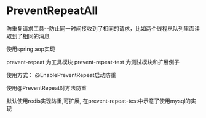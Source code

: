 # PreventRepeatAll
防重复请求工具--防止同一时间接收到了相同的请求，比如两个线程从队列里面读取到了相同的消息

使用spring aop实现

prevent-repeat 为工具模块
prevent-repeat-test 为测试模块和扩展例子

使用方式： 
@EnablePreventRepeat启动防重

使用@PreventRepeat对方法防重

默认使用redis实现防重,可扩展, 在prevent-repeat-test中示意了使用mysql的实现
